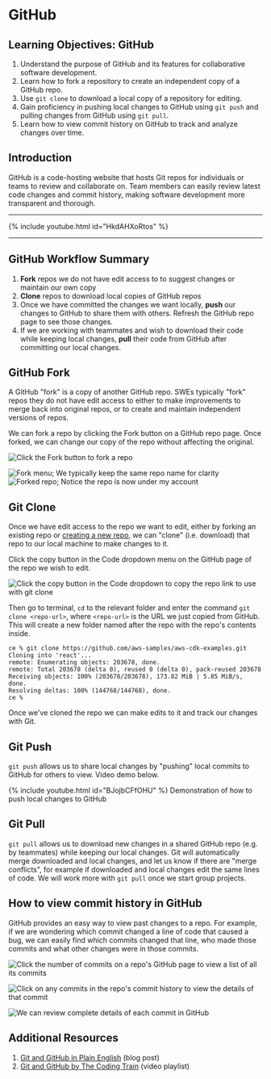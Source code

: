 # GitHub

## Learning Objectives: GitHub

1. Understand the purpose of GitHub and its features for collaborative software development.  
2. Learn how to fork a repository to create an independent copy of a GitHub repo.  
3. Use `git clone` to download a local copy of a repository for editing.  
4. Gain proficiency in pushing local changes to GitHub using `git push` and pulling changes from GitHub using `git pull`.  
5. Learn how to view commit history on GitHub to track and analyze changes over time.  

## Introduction

GitHub is a code-hosting website that hosts Git repos for individuals or teams to review and collaborate on. Team members can easily review latest code changes and commit history, making software development more transparent and thorough.

---

{% include youtube.html id="HkdAHXoRtos" %}

---

## GitHub Workflow Summary

1. **Fork** repos we do not have edit access to to suggest changes or maintain our own copy
2. **Clone** repos to download local copies of GitHub repos
3. Once we have committed the changes we want locally, **push** our changes to GitHub to share them with others. Refresh the GitHub repo page to see those changes.
4. If we are working with teammates and wish to download their code while keeping local changes, **pull** their code from GitHub after committing our local changes.

## GitHub Fork

A GitHub "fork" is a copy of another GitHub repo. SWEs typically "fork" repos they do not have edit access to either to make improvements to merge back into original repos, or to create and maintain independent versions of repos. 

We can fork a repo by clicking the Fork button on a GitHub repo page. Once forked, we can change our copy of the repo without affecting the original.

![Click the Fork button to fork a repo](<../.gitbook/assets/0.3 - GitHub - 1) Fork.png>)

![Fork menu; We typically keep the same repo name for clarity](<../.gitbook/assets/0.3 - GitHub - Fork - 2) Fork menu.png>) ![Forked repo; Notice the repo is now under my account](<../.gitbook/assets/0.3 - GitHub - Fork - 3) Forked repo.png>)

## Git Clone

Once we have edit access to the repo we want to edit, either by forking an existing repo or <a href="https://docs.github.com/en/get-started/quickstart/create-a-repo" target="_blank">creating a new repo</a>, we can "clone" (i.e. download) that repo to our local machine to make changes to it.

Click the copy button in the Code dropdown menu on the GitHub page of the repo we wish to edit.

![Click the copy button in the Code dropdown to copy the repo link to use with git clone](<../.gitbook/assets/0.3 - GitHub - Clone.png>)

Then go to terminal, `cd` to the relevant folder and enter the command `git clone <repo-url>`, where `<repo-url>` is the URL we just copied from GitHub. This will create a new folder named after the repo with the repo's contents inside.

```
ce % git clone https://github.com/aws-samples/aws-cdk-examples.git
Cloning into 'react'...
remote: Enumerating objects: 203678, done.
remote: Total 203678 (delta 0), reused 0 (delta 0), pack-reused 203678
Receiving objects: 100% (203678/203678), 173.82 MiB | 5.85 MiB/s, done.
Resolving deltas: 100% (144768/144768), done.
ce %
```

Once we've cloned the repo we can make edits to it and track our changes with Git.

## Git Push

`git push` allows us to share local changes by "pushing" local commits to GitHub for others to view. Video demo below.

{% include youtube.html id="BJojbCFfOHU" %}
Demonstration of how to push local changes to GitHub

## Git Pull

`git pull` allows us to download new changes in a shared GitHub repo (e.g. by teammates) while keeping our local changes. Git will automatically merge downloaded and local changes, and let us know if there are "merge conflicts", for example if downloaded and local changes edit the same lines of code. We will work more with `git pull` once we start group projects.

## How to view commit history in GitHub

GitHub provides an easy way to view past changes to a repo. For example, if we are wondering which commit changed a line of code that caused a bug, we can easily find which commits changed that line, who made those commits and what other changes were in those commits.

![Click the number of commits on a repo's GitHub page to view a list of all its commits](<../.gitbook/assets/0.3 - GitHub - 1) View Commits.png>)

![Click on any commits in the repo's commit history to view the details of that commit](<../.gitbook/assets/0.3 - GitHub - 2) Commit List.png>)

![We can review complete details of each commit in GitHub](<../.gitbook/assets/0.3 - GitHub - 3) Commit Contents.png>)

## Additional Resources

1. <a href="https://blog.red-badger.com/2016/11/29/gitgithub-in-plain-english" target="_blank">Git and GitHub in Plain English</a> (blog post)
2. <a href="https://youtube.com/playlist?list=PLRqwX-V7Uu6ZF9C0YMKuns9sLDzK6zoiV" target="_blank">Git and GitHub by The Coding Train</a> (video playlist)
